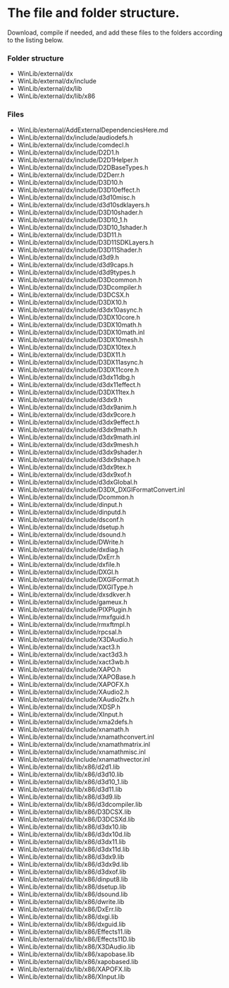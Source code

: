 # The file and folder structure. 
Download, compile if needed, and add these files to the folders according to the listing below.

### Folder structure
* WinLib/external/dx
* WinLib/external/dx/include
* WinLib/external/dx/lib
* WinLib/external/dx/lib/x86

### Files
* WinLib/external/AddExternalDependenciesHere.md
* WinLib/external/dx/include/audiodefs.h
* WinLib/external/dx/include/comdecl.h
* WinLib/external/dx/include/D2D1.h
* WinLib/external/dx/include/D2D1Helper.h
* WinLib/external/dx/include/D2DBaseTypes.h
* WinLib/external/dx/include/D2Derr.h
* WinLib/external/dx/include/D3D10.h
* WinLib/external/dx/include/D3D10effect.h
* WinLib/external/dx/include/d3d10misc.h
* WinLib/external/dx/include/d3d10sdklayers.h
* WinLib/external/dx/include/D3D10shader.h
* WinLib/external/dx/include/D3D10_1.h
* WinLib/external/dx/include/D3D10_1shader.h
* WinLib/external/dx/include/D3D11.h
* WinLib/external/dx/include/D3D11SDKLayers.h
* WinLib/external/dx/include/D3D11Shader.h
* WinLib/external/dx/include/d3d9.h
* WinLib/external/dx/include/d3d9caps.h
* WinLib/external/dx/include/d3d9types.h
* WinLib/external/dx/include/D3Dcommon.h
* WinLib/external/dx/include/D3Dcompiler.h
* WinLib/external/dx/include/D3DCSX.h
* WinLib/external/dx/include/D3DX10.h
* WinLib/external/dx/include/d3dx10async.h
* WinLib/external/dx/include/D3DX10core.h
* WinLib/external/dx/include/D3DX10math.h
* WinLib/external/dx/include/D3DX10math.inl
* WinLib/external/dx/include/D3DX10mesh.h
* WinLib/external/dx/include/D3DX10tex.h
* WinLib/external/dx/include/D3DX11.h
* WinLib/external/dx/include/D3DX11async.h
* WinLib/external/dx/include/D3DX11core.h
* WinLib/external/dx/include/d3dx11dbg.h
* WinLib/external/dx/include/d3dx11effect.h
* WinLib/external/dx/include/D3DX11tex.h
* WinLib/external/dx/include/d3dx9.h
* WinLib/external/dx/include/d3dx9anim.h
* WinLib/external/dx/include/d3dx9core.h
* WinLib/external/dx/include/d3dx9effect.h
* WinLib/external/dx/include/d3dx9math.h
* WinLib/external/dx/include/d3dx9math.inl
* WinLib/external/dx/include/d3dx9mesh.h
* WinLib/external/dx/include/d3dx9shader.h
* WinLib/external/dx/include/d3dx9shape.h
* WinLib/external/dx/include/d3dx9tex.h
* WinLib/external/dx/include/d3dx9xof.h
* WinLib/external/dx/include/d3dxGlobal.h
* WinLib/external/dx/include/D3DX_DXGIFormatConvert.inl
* WinLib/external/dx/include/Dcommon.h
* WinLib/external/dx/include/dinput.h
* WinLib/external/dx/include/dinputd.h
* WinLib/external/dx/include/dsconf.h
* WinLib/external/dx/include/dsetup.h
* WinLib/external/dx/include/dsound.h
* WinLib/external/dx/include/DWrite.h
* WinLib/external/dx/include/dxdiag.h
* WinLib/external/dx/include/DxErr.h
* WinLib/external/dx/include/dxfile.h
* WinLib/external/dx/include/DXGI.h
* WinLib/external/dx/include/DXGIFormat.h
* WinLib/external/dx/include/DXGIType.h
* WinLib/external/dx/include/dxsdkver.h
* WinLib/external/dx/include/gameux.h
* WinLib/external/dx/include/PIXPlugin.h
* WinLib/external/dx/include/rmxfguid.h
* WinLib/external/dx/include/rmxftmpl.h
* WinLib/external/dx/include/rpcsal.h
* WinLib/external/dx/include/X3DAudio.h
* WinLib/external/dx/include/xact3.h
* WinLib/external/dx/include/xact3d3.h
* WinLib/external/dx/include/xact3wb.h
* WinLib/external/dx/include/XAPO.h
* WinLib/external/dx/include/XAPOBase.h
* WinLib/external/dx/include/XAPOFX.h
* WinLib/external/dx/include/XAudio2.h
* WinLib/external/dx/include/XAudio2fx.h
* WinLib/external/dx/include/XDSP.h
* WinLib/external/dx/include/XInput.h
* WinLib/external/dx/include/xma2defs.h
* WinLib/external/dx/include/xnamath.h
* WinLib/external/dx/include/xnamathconvert.inl
* WinLib/external/dx/include/xnamathmatrix.inl
* WinLib/external/dx/include/xnamathmisc.inl
* WinLib/external/dx/include/xnamathvector.inl
* WinLib/external/dx/lib/x86/d2d1.lib
* WinLib/external/dx/lib/x86/d3d10.lib
* WinLib/external/dx/lib/x86/d3d10_1.lib
* WinLib/external/dx/lib/x86/d3d11.lib
* WinLib/external/dx/lib/x86/d3d9.lib
* WinLib/external/dx/lib/x86/d3dcompiler.lib
* WinLib/external/dx/lib/x86/D3DCSX.lib
* WinLib/external/dx/lib/x86/D3DCSXd.lib
* WinLib/external/dx/lib/x86/d3dx10.lib
* WinLib/external/dx/lib/x86/d3dx10d.lib
* WinLib/external/dx/lib/x86/d3dx11.lib
* WinLib/external/dx/lib/x86/d3dx11d.lib
* WinLib/external/dx/lib/x86/d3dx9.lib
* WinLib/external/dx/lib/x86/d3dx9d.lib
* WinLib/external/dx/lib/x86/d3dxof.lib
* WinLib/external/dx/lib/x86/dinput8.lib
* WinLib/external/dx/lib/x86/dsetup.lib
* WinLib/external/dx/lib/x86/dsound.lib
* WinLib/external/dx/lib/x86/dwrite.lib
* WinLib/external/dx/lib/x86/DxErr.lib
* WinLib/external/dx/lib/x86/dxgi.lib
* WinLib/external/dx/lib/x86/dxguid.lib
* WinLib/external/dx/lib/x86/Effects11.lib
* WinLib/external/dx/lib/x86/Effects11D.lib
* WinLib/external/dx/lib/x86/X3DAudio.lib
* WinLib/external/dx/lib/x86/xapobase.lib
* WinLib/external/dx/lib/x86/xapobased.lib
* WinLib/external/dx/lib/x86/XAPOFX.lib
* WinLib/external/dx/lib/x86/XInput.lib

